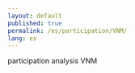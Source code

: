 ```yaml
---
layout: default
published: true
permalink: /es/participation/VNM/
lang: es
---
```


participation analysis VNM
